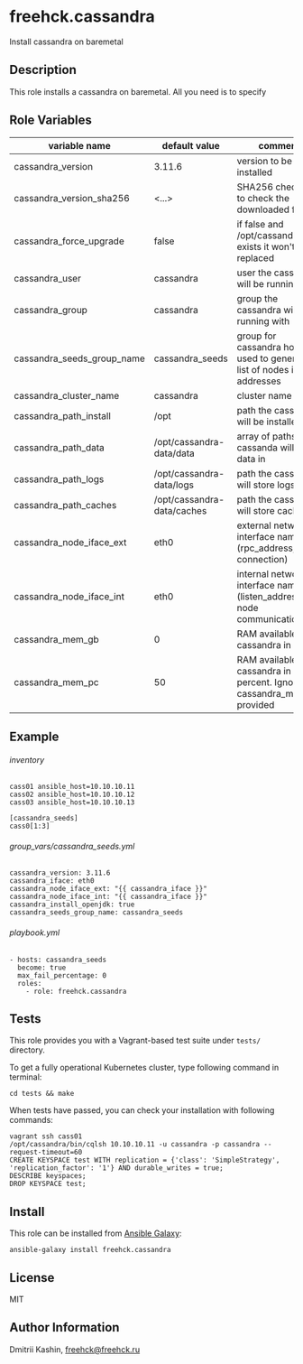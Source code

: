 freehck.cassandra
=========

Install cassandra on baremetal

Description
-----------

This role installs a cassandra on baremetal. All you need is to specify 

Role Variables
--------------

variable name | default value | comment
------------- | ------------- | -------
cassandra_version | 3.11.6  | version to be installed
cassandra_version_sha256 | <...> | SHA256 checksum to check the downloaded file
cassandra_force_upgrade | false | if false and /opt/cassandra exists it won't be replaced
cassandra_user | cassandra | user the cassandra will be running with
cassandra_group | cassandra | group the cassandra will be running with
cassandra_seeds_group_name | cassandra_seeds | group for cassandra hosts is used to generate list of nodes ip addresses
cassandra_cluster_name | cassandra | cluster name
cassandra_path_install | /opt | path the cassanda will be installed
cassandra_path_data | /opt/cassandra-data/data | array of paths the cassanda will store data in
cassandra_path_logs | /opt/cassandra-data/logs | path the cassanda will store logs
cassandra_path_caches | /opt/cassandra-data/caches | path the cassanda will store caches
cassandra_node_iface_ext | eth0 | external network interface name (rpc_address, client connection)
cassandra_node_iface_int | eth0 | internal network interface name (listen_address, node communication)
cassandra_mem_gb | 0 | RAM available to cassandra in GB
cassandra_mem_pc | 50 | RAM available to cassandra in percent. Ignored if cassandra_mem_gb provided

Example
-------

###### inventory

    cass01 ansible_host=10.10.10.11
    cass02 ansible_host=10.10.10.12
    cass03 ansible_host=10.10.10.13

    [cassandra_seeds]
    cass0[1:3]


###### group_vars/cassandra_seeds.yml

    cassandra_version: 3.11.6
    cassandra_iface: eth0
    cassandra_node_iface_ext: "{{ cassandra_iface }}"
    cassandra_node_iface_int: "{{ cassandra_iface }}"
    cassandra_install_openjdk: true
    cassandra_seeds_group_name: cassandra_seeds


###### playbook.yml

    - hosts: cassandra_seeds
      become: true
      max_fail_percentage: 0
      roles:
        - role: freehck.cassandra

Tests
-----

This role provides you with a Vagrant-based test suite under `tests/` directory.

To get a fully operational Kubernetes cluster, type following command in terminal:

    cd tests && make

When tests have passed, you can check your installation with following commands:

    vagrant ssh cass01
    /opt/cassandra/bin/cqlsh 10.10.10.11 -u cassandra -p cassandra --request-timeout=60
    CREATE KEYSPACE test WITH replication = {'class': 'SimpleStrategy', 'replication_factor': '1'} AND durable_writes = true;
    DESCRIBE keyspaces;
    DROP KEYSPACE test;

Install
-------

This role can be installed from [Ansible Galaxy](https://galaxy.ansible.com/):

`ansible-galaxy install freehck.cassandra`

License
-------

MIT

Author Information
------------------

Dmitrii Kashin, <freehck@freehck.ru>
